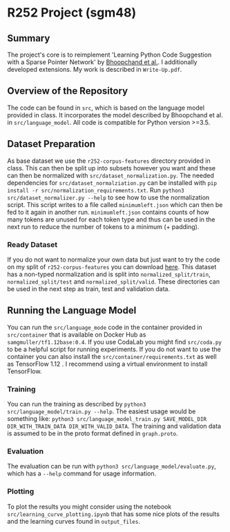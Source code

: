 # R252 Project (sgm48)

## Summary
The project's core is to reimplement 'Learning Python Code Suggestion with a Sparse Pointer Network' by [Bhoopchand et al.](https://arxiv.org/pdf/1611.08307.pdf). I additionally developed extensions. My work is described in `Write-Up.pdf`.
## Overview of the Repository
The code can be found in `src`, which is based on the language model provided in class.
It incorporates the model described by Bhoopchand et al. in `src/language_model`.
All code is compatible for Python version >=3.5.

## Dataset Preparation
As base dataset we use the `r252-corpus-features` directory provided in class. This can then be split up into subsets however you want and these can then be normalized with `src/dataset_normalization.py`. The needed dependencies for `src/dataset_normalziation.py` can be installed with `pip install -r src/normalization_requirements.txt`. Run `python3 src/dataset_normalizer.py --help` to see how to use the normalization script. This script writes to a file called `minimumleft.json` which can then be fed to it again in another run. `minimumleft.json` contains counts of how many tokens are unused for each token type and thus can be used in the next run to reduce the number of tokens to a minimum (+ padding).

### Ready Dataset
If you do not want to normalize your own data but just want to try the code on my split of `r252-corpus-features` you can download [here](https://drive.google.com/file/d/1J07bJP5dm36pmLNahBen1ZkVF8O1MLcq/view?usp=sharing). This dataset has a non-typed normalization and is split into `normalized_split/train`, `normalized_split/test` and `normalized_split/valid`. These directories can be used in the next step as train, test and validation data.

## Running the Language Model
You can run the `src/language_mode` code in the container provided in `src/container` that is available on Docker Hub as `samgmuller/tf1.12base:0.4`. If you use CodaLab you might find `src/coda.py` to be a helpful script for running experiments. If you do not want to use the container you can also install the `src/container/requirements.txt` as well as TensorFlow 1.12 . I recommend using a virtual environment to install TensorFlow.
### Training
You can run the training as described by `python3 src/language_model/train.py --help`. The easiest usage would be something like: `python3 src/language_model_train.py SAVE_MODEL_DIR DIR_WITH_TRAIN_DATA DIR_WITH_VALID_DATA`. The training and validation data is assumed to be in the proto format defined in `graph.proto`. 
### Evaluation
The evaluation can be run with `python3 src/language_model/evaluate.py`, which has a `--help` command for usage information.
### Plotting
To plot the results you might consider using the notebook `src/learning_curve_plotting.ipynb` that has some nice plots of the results and the learning curves found in `output_files`.